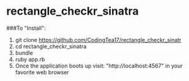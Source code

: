 # rectangle_checkr_sinatra
###To "Install":
1.  git clone https://github.com/CodingTea17/rectangle_checkr_sinatr
2.  cd rectangle_checkr_sinatra
3.  bundle
4.  ruby app.rb
5. Once the application boots up visit: "http://localhost:4567" in your favorite web browser
